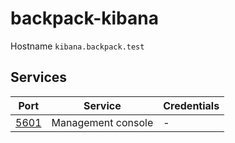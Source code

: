 # backpack-kibana

Hostname `kibana.backpack.test`

## Services

| Port | Service | Credentials
| ---- | ------- | -----------
| [5601](httpd://kibana.backpack.test:5601) | Management console | -

